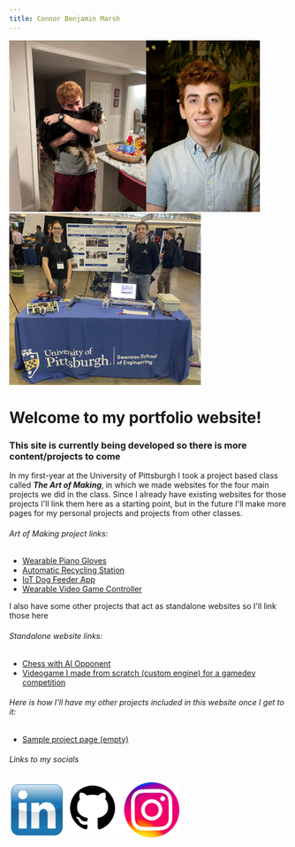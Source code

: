 ```yaml
---
title: Connor Benjamin Marsh
---
```



<span><img src="assets/images/bellaHug.jpg" height="310"><img src="assets/images/ProfessionalHeadshotFreshmanYear.jpg" height="310"><img src="assets/images/RoboticsDiscoveryDayOliviaAndMe.jpg" height="310"></span>

# Welcome to my portfolio website!
### This site is currently being developed so there is more content/projects to come
In my first-year at the University of Pittsburgh I took a project based class called ***The Art of Making***, in which we made websites for the four main projects we did in the class. Since I already have existing websites for those projects I'll link them here as a starting point, but in the future I'll make more pages for my personal projects and projects from other classes.
###### Art of Making project links:
* <a href="https://sites.google.com/view/garagehand/home" target="_blank">Wearable Piano Gloves</a>
* <a href="https://sites.google.com/view/the-washcup-system/" target="_blank">Automatic Recycling Station</a>
* <a href="https://sites.google.com/view/autodogfeeder/home" target="_blank">IoT Dog Feeder App</a>
* <a href="https://sites.google.com/view/humangamecontroller/home" target="_blank">Wearable Video Game Controller</a>

I also have some other projects that act as standalone websites so I'll link those here
###### Standalone website links:
* <a href="https://connor-marsh.github.io/Chess" target="_blank">Chess with AI Opponent</a>
* <a href="https://connor-marsh.github.io/FracturedIdentity" target="_blank">Videogame I made from scratch (custom engine) for a gamedev competition</a>

###### Here is how I'll have my other projects included in this website once I get to it:
* <a href="Project1.html">Sample project page (empty)</a>

###### Links to my socials
<a href="https://linkedin.com/in/connorbmarsh" target="_blank"><img src="assets/images/linkedinLink.png" width="100" height="100"></a>
<a href="https://github.com/connor-marsh" target="_blank"><img src="assets/images/githubLink.png" width="100" height="100"></a>
<a href="https://www.instagram.com/c.marsh28/" target="_blank"><img src="assets/images/instagramLink.png" width="100" height="100"></a>
